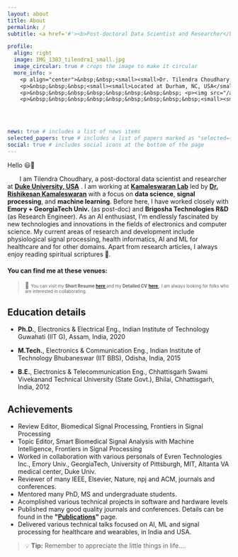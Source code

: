```yaml
---
layout: about
title: About
permalink: /
subtitle: <a href='#'><b>Post-doctoral Data Scientist and Researcher</b></a>

profile:
  align: right
  image: IMG_1383_tilendra1_small.jpg
  image_circular: true # crops the image to make it circular
  more_info: >
    <p align="center">&nbsp;&nbsp;<small><small>Dr. Tilendra Choudhary, Ph.D.</small></small> </p>
    <p>&nbsp;&nbsp;&nbsp;<small><small>Located at Durham, NC, USA</small></small></p>
    <p>&nbsp;&nbsp;&nbsp;&nbsp;&nbsp;&nbsp;&nbsp;&nbsp; <p><img src="/assets/img/myQR.png" alt="Scan me!" width="90" height="90" align="center"></p></p>
    <p>&nbsp;&nbsp;&nbsp;&nbsp;&nbsp;&nbsp;&nbsp;&nbsp;&nbsp;<small><small> h-index: 12</small></small></p>

    
    

news: true # includes a list of news items
selected_papers: true # includes a list of papers marked as "selected={true}"
social: true # includes social icons at the bottom of the page
---
```


Hello :smiley::wave: 


&nbsp;&nbsp;&nbsp;&nbsp;&nbsp;&nbsp; I am Tilendra Choudhary, a post-doctoral data scientist and researcher at [<b>Duke University, USA</b>](https://duke.edu/) <i class="fa-solid fa-building-columns"></i>. I am working at [<b>Kamaleswaran Lab</b>](https://www.kamaleswaran.com/home) led by [<b>Dr. Rishikesan Kamaleswaran</b>](https://surgery.duke.edu/profile/rishi-kamaleswaran) with a focus on <b>data science</b>, <b>signal processing</b>, and <b>machine learning</b>. Before here, I have worked closely with <b>Emory + GeorgiaTech Univ.</b> (as post-doc) and <b>Brigosha Technologies R&D</b> (as Research Engineer). As an AI enthusiast, I'm endlessly fascinated by new technologies and innovations in the fields of electronics and computer science. My current areas of research and development include physiological signal processing, health informatics, AI and ML for healthcare and for other domains. Apart from research articles, I always enjoy reading spiritual scriptures :open_book:.

<b>You can find me at these venues:</b> <big><big> &nbsp;&nbsp; [<i class="fa-brands fa-google-scholar"></i>](https://scholar.google.com/citations?user=7YiBBC8AAAAJ&hl=en&inst=10163712085368340378) &nbsp;&nbsp; [<i class="fa-brands fa-researchgate"></i>](https://www.researchgate.net/profile/Tilendra-Choudhary-2) &nbsp;&nbsp; [<i class="fa-brands fa-linkedin"></i>](https://www.linkedin.com/in/tilendra-choudhary-3111b16a/) &nbsp;&nbsp; [<i class="fa-brands fa-square-github"></i>](https://github.com/tilendra)
 </big></big> 


> :jack_o_lantern: <small><small> You can visit my <b>Short Resume</b> [<b>here <i class="fa-solid fa-file-pdf"></i></b>](/assets/pdf/Tilendra_Short_Resume.pdf) and my <b>Detailed CV</b> [<b>here <i class="fa-solid fa-file-pdf"></i></b>](/assets/pdf/Tilendra_Detailed_CV.pdf). I am always looking for folks who are interested in collaborating. </small></small>




## Education details

- <b>Ph.D.</b>, Electronics & Electrical Eng.,
Indian Institute of Technology Guwahati (IIT G), Assam, India, 2020

- <b>M.Tech.</b>, Electronics & Communication Eng.,
Indian Institute of Technology Bhubaneswar (IIT BBS), Odisha, India, 2015

- <b>B.E.</b>, Electronics & Telecommunication Eng.,
Chhattisgarh Swami Vivekanand Technical University (State Govt.), Bhilai, Chhattisgarh, India, 2012

## Achievements <i class="fa-solid fa-award fa-bounce" style="color: #062398;"></i>

- Review Editor, Biomedical Signal Processing, Frontiers in Signal Processing
- Topic Editor, Smart Biomedical Signal Analysis with Machine Intelligence, Frontiers in Signal Processing
- Worked in collaboration with various personals of Evren Technologies Inc., Emory Univ., GeorgiaTech, University of Pittsburgh, MIT, Altanta VA medical center, Duke Univ.
- Reviewer of many IEEE, Elsevier, Nature, npj and ACM, journals and conferences.
- Mentored many PhD, MS and undergraduate students.
- Acomplished various technical projects in software and hardware levels  
- Published many good quality journals and conferences. Details can be found in the <b>"[Publications](/publications/)"</b> page.  
- Delivered various technical talks focused on AI, ML and signal processing for healthcare and wearables, in India and USA.  

> :bulb: **Tip:** Remember to appreciate the little things in life....



<!--
### <b>Other links:</b>
 
  &nbsp;&nbsp;&nbsp;&nbsp;&nbsp;&nbsp;&nbsp;&nbsp;&nbsp;&nbsp;&nbsp;&nbsp;
 <i class="fa-brands fa-researchgate"></i>: [My ResearchGate](https://www.researchgate.net/profile/Tilendra-Choudhary-2) &nbsp;&nbsp;&nbsp;&nbsp;&nbsp;&nbsp;&nbsp;&nbsp;&nbsp;&nbsp;&nbsp;&nbsp;
 <i class="fa-brands fa-linkedin"></i>: [My LinkedIn](https://www.linkedin.com/in/tilendra-choudhary-3111b16a/)
 
  &nbsp;&nbsp;&nbsp;&nbsp;&nbsp;&nbsp;&nbsp;&nbsp;&nbsp;&nbsp;&nbsp;&nbsp;
 <i class="fa-brands fa-square-github"></i>: [My Github profile](https://github.com/tilendra) &nbsp;&nbsp;&nbsp;&nbsp;&nbsp;&nbsp;&nbsp;&nbsp;&nbsp;&nbsp;&nbsp;&nbsp;
 <i class="fa-brands fa-google-scholar"></i>: [My Google Scholar](https://scholar.google.com/citations?user=7YiBBC8AAAAJ&hl=en&inst=10163712085368340378)
 -->
 
 

